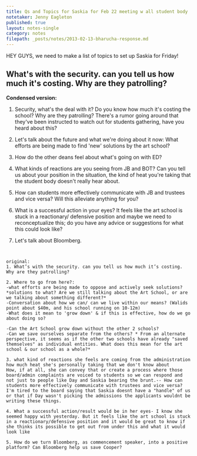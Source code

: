 ```yaml
---
title: Qs and Topics for Saskia for Feb 22 meeting w all student body 
notetaker: Jenny Eagleton
published: true
layout: notes-single
category: notes
filepath: _posts/notes/2013-02-13-bharucha-response.md
---
```


HEY GUYS, we need to make a list of topics to set up Saskia for Friday!

What's with the security. can you tell us how much it's costing. Why are they patrolling?
---

**Condensed version:**

1. Security, what's the deal with it? Do you know how much it's costing the school? Why are they patrolling? There's a rumor going around that they've been instructed to watch out for students gathering, have you heard about this? 

2. Let's talk about the future and what we're doing about it now: What efforts are being made to find 'new' solutions by the art school? 

3. How do the other deans feel about what's going on with ED?

4. What kinds of reactions are you seeing from JB and BOT? Can you tell us about your position in the situation, the kind of heat you're taking that the student body doesn't really hear about. 

5. How can students more effectively communicate with JB and trustees and vice versa? Will this alleviate anything for you?

6. What is a successful action in your eyes? It feels like the art school is stuck in a reactionary/ defensive position and maybe we need to reconceptualize this; do you have any advice or suggestions for what this could look like? 

7. Let's talk about Bloomberg.

~~~~~~~~~~~~~~~~~~~~~~~~~~~~~~~~


original:
1. What’s with the security. can you tell us how much it’s costing. Why are they patrolling?

2. Where to go from here?:
-what efforts are being made to oppose and actively seek solutions? *solutions to what? Are we still talking about the Art School, or are we talking about something different?*  
-Conversation about how we can/ can we live within our means? (Walids point about $40m, and his school running on 10-12m)  
-What does it mean to 'grow down' & if this is effective, how do we go about doing so?

-Can the Art School grow down without the other 2 schools?  
-Can we save ourselves separate from the others? * From an alternate perspective, it seems as if the other two schools have already "saved themselves" as individual entities. What does this mean for the art school & our school as a whole?*

3. what kind of reactions she feels are coming from the administration
how much heat she's personally taking that we don't know about
How, if at all, she can convey that or create a process where those board/admin complaints are voiced to students so we can respond and not just to people like Day and Saskia bearing the brunt.-- How can students more effectively communicate with trustees and vice versa?
I'm tired to the board saying that Saskia doesnt have a "handle" of us or that if Day wasn't picking the admissions the applicants wouldnt be writing these things. 

4. What a successful action/result would be in her eyes- I know she seemed happy with yesterday. But it feels like the art school is stuck in a reactionary/defensive position and it would be great to know if she thinks its possible to get out from under this and what it would look like

5. How do we turn Bloomberg, as commencement speaker, into a positive platform? Can Bloomberg help us save Cooper?
